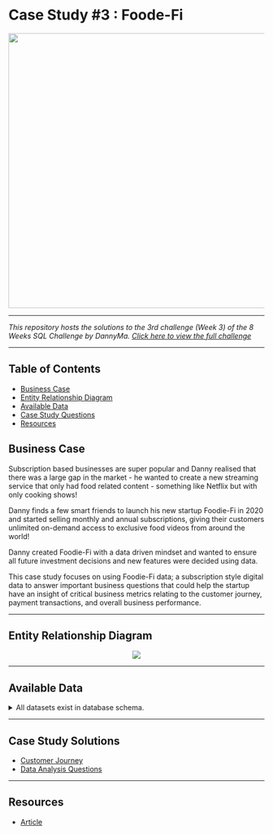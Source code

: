 # Case Study #3 : Foode-Fi
<p align="center" style="margin-bottom: 0px !important;">
<img src="https://8weeksqlchallenge.com/images/case-study-designs/3.png" width="540" height="540">

---
*This repository hosts the solutions to the 3rd challenge (Week 3) of the 8 Weeks SQL Challenge by DannyMa. [Click here to view the full challenge](https://8weeksqlchallenge.com/case-study-3/)*

---
##  Table of Contents
- [Business Case](#business-case)
- [Entity Relationship Diagram](#entity-relationship-diagram)
- [Available Data](#available-data)
- [Case Study Questions](#case-study-solutions)
- [Resources](#resources)

   
## Business Case
Subscription based businesses are super popular and Danny realised that there was a large gap in the market - he wanted to create a new streaming service that only had food related content - something like Netflix but with only cooking shows!

Danny finds a few smart friends to launch his new startup Foodie-Fi in 2020 and started selling monthly and annual subscriptions, giving their customers unlimited on-demand access to exclusive food videos from around the world!

Danny created Foodie-Fi with a data driven mindset and wanted to ensure all future investment decisions and new features were decided using data. 
   
This case study focuses on using Foodie-Fi data; a subscription style digital data to answer important business questions that could help the startup have an insight of critical business metrics relating to the customer journey, payment transactions, and overall business performance.
   
   
---
## Entity Relationship Diagram
<p align="center" style="margin-bottom: 0px !important;">
<img src="https://i.pinimg.com/originals/4f/68/13/4f68132267e06b7b6773d0b7addba209.png">
   
   
---
## Available Data
  
<details><summary>
    All datasets exist in database schema.
  </summary> 
  
#### ``Table 1: plans``
```Schema```
|Column Name|Data Type|Description             |
|-----------|---------|------------------------|
|plan_id    |INTEGER  |A unique ID for each Plan|
|plan_name  |VARCHAR  |Name of the Plan         |
|price      |FLOAT    |Price of the Plan        |

```Sample Data```
plan_id | plan_name | price
-- | -- | --
0 | trial | 0
1 | basic monthly | 9.90
2 | pro monthly | 19.90
3 | pro annual | 199
4 | churn | null

#### ``Table 2: subscriptions``
```Schema```
|Column Name|Data Type|Description                     |
|-----------|---------|--------------------------------|
|customer_id|INTEGER  |A unique ID for each Customer    |
|plan_id    |INTEGER  |An ID of plan (can be duplicates)|
|start_date |DATE     |Date when the plan starts        |

```Sample Data```
customer_id | plan_id | start_date
-- | -- | --
1 | 0 | 2020-08-01
1 | 1 | 2020-08-08
2 | 0 | 2020-09-20
2 | 3 | 2020-09-27
11 | 0 | 2020-11-19
11 | 4 | 2020-11-26
13 | 0 | 2020-12-15
13 | 1 | 2020-12-22
13 | 2 | 2021-03-29
15 | 0 | 2020-03-17
15 | 2 | 2020-03-24
15 | 4 | 2020-04-29
16 | 0 | 2020-05-31
16 | 1 | 2020-06-07
16 | 3 | 2020-10-21
18 | 0 | 2020-07-06
18 | 2 | 2020-07-13
19 | 0 | 2020-06-22
19 | 2 | 2020-06-29
19 | 3 | 2020-08-29 

  </details>

   
---
## Case Study Solutions
- [Customer Journey]()
- [Data Analysis Questions]()   
   
 ---
 ## Resources
 - [Article](https://avishek-choudhary.github.io/projects/Foodie-Fi.html)